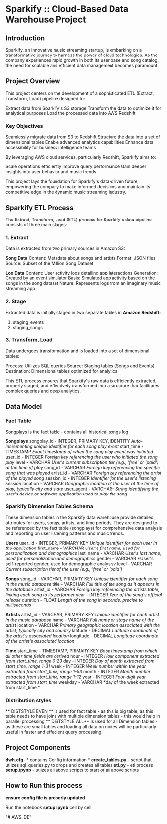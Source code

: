 # Sparkify :: Cloud-Based Data Warehouse Project

## Introduction

Sparkify, an innovative music streaming startup, is embarking on a transformative journey to harness the power of cloud technologies. As the company experiences rapid growth in both its user base and song catalog, the need for scalable and efficient data management becomes paramount.

## Project Overview
This project centers on the development of a sophisticated ETL (Extract, Transform, Load) pipeline designed to:

Extract data from Sparkify's S3 storage
Transform the data to optimize it for analytical purposes
Load the processed data into AWS Redshift

### Key Objectives

Seamlessly migrate data from S3 to Redshift
Structure the data into a set of dimensional tables
Enable advanced analytics capabilities
Enhance data accessibility for business intelligence teams

By leveraging AWS cloud services, particularly Redshift, Sparkify aims to:

Scale operations efficiently
Improve query performance
Gain deeper insights into user behavior and music trends

This project lays the foundation for Sparkify's data-driven future, empowering the company to make informed decisions and maintain its competitive edge in the dynamic music streaming industry.

## Sparkify ETL Process

The Extract, Transform, Load (ETL) process for Sparkify's data pipeline consists of three main stages:
### 1. Extract
Data is extracted from two primary sources in Amazon S3:

**Song Data**
Content: Metadata about songs and artists
Format: JSON files
Source: Subset of the Million Song Dataset

**Log Data**
Content: User activity logs detailing app interactions
Generation: Created by an event simulator
Basis: Simulated app activity based on the songs in the song dataset
Nature: Represents logs from an imaginary music streaming app

###  2. Stage
Extracted data is initially staged in two separate tables in **Amazon Redshift:**
  1. staging_events
  2. staging_songs

### 3. Transform, Load
Data undergoes transformation and is loaded into a set of dimensional tables:

Process: Utilizes SQL queries
Source: Staging tables (Songs and Events)
Destination: Dimensional tables optimized for analytics

This ETL process ensures that Sparkify's raw data is efficiently extracted, properly staged, and effectively transformed into a structure that facilitates complex queries and deep analytics.

## Data Model

### Fact Table
Songplays is the fact table - contains all historical songs log

**Songplays**
songplay_id - INTEGER, PRIMARY KEY, IDENTITY *Auto-incrementing unique identifier for each song play event*
start_time  - TIMESTAMP *Exact timestamp of when the song play event was initiated*
user_id     - INTEGER *Foreign key referencing the user who initiated the song play*
level       - VARCHAR *User's current subscription tier (e.g., 'free' or 'paid') at the time of play*
song_id     - VARCHAR *Foreign key referencing the specific song that was played*
artist_id   - VARCHAR *Foreign key referencing the artist of the played song*
session_id  - INTEGER *Identifier for the user's listening session*
location    - VARCHAR *Geographic location of the user at the time of play, typically city and state*
user_agent  - VARCHAR- *String identifying the user's device or software application used to play the song*


### Sparkify Dimension Tables Schema

These dimension tables in the Sparkify data warehouse provide detailed attributes for users, songs, artists, and time periods. They are designed to be referenced by the fact table (songplays) for comprehensive data analysis and reporting on user listening patterns and music trends.

**Users**
user_id    - INTEGER, PRIMARY KEY *Unique identifier for each user in the application*
first_name - VARCHAR *User's first name, used for personalization and demographics*
last_name  - VARCHAR *User's last name, used for personalization and demographics*
gender     - VARCHAR *User's self-reported gender, used for demographic analysisv
level      - VARCHAR *Current subscription tier of the user (e.g., 'free' or 'paid')*

**Songs**
song_id  - VARCHAR, PRIMARY KEY *Unique identifier for each song in the music database*
title    - VARCHAR *Full title of the song as it appears in the database*
artist_id - VARCHAR *Foreign key referencing the artists table, linking each song to its performer*
year     - INTEGER *Year of the song's official release*
duration - FLOAT *Length of the song in seconds, precise to milliseconds*

**Artists**
artist_id - VARCHAR, PRIMARY KEY *Unique identifier for each artist in the music database*
name      - VARCHAR *Full name or stage name of the artist*
location  - VARCHAR *Primary geographic location associated with the artist, typically city and country*
latitude  - DECIMAL *Latitude coordinate of the artist's associated location*
longitude - DECIMAL *Longitude coordinate of the artist's associated location*

**Time**
start_time - TIMESTAMP, PRIMARY KEY *Base timestamp from which all other time fields are derived*
hour       - INTEGER *Hour component extracted from start_time, range 0-23*
day        - INTEGER *Day of month extracted from start_time, range 1-31*
week       - INTEGER *Week number within the year extracted from start_time, range 1-53*
month      - INTEGER *Month number extracted from start_time, range 1-12*
year       - INTEGER *Four-digit year extracted from start_time*
weekday    - VARCHAR *day of the week extracted from start_time *


### Distribution styles

** DISTSTYLE EVEN ** is used for fact table - as this is big table, as this table needs to have joins with multiple dimension tables - this would help in parallel processing
** DISTSTYLE ALL**  is used for all Dimension tables - as these are small tables and loading all data on nodes will be particularly useful in faster and effecient query processing.


## Project Components

**dwh.cfg**- * contains Config information *
**create_tables.py** - script that utlizes sql_queries.py to drops and creates all tables
**etl.py** - etl process
**setup.ipynb** - utlizes all above scripts to start of all above scripts

## How to Run this process

**ensure config file is properly updated**

Run the notebook **setup.ipynb** cell by cell



"# AWS_DE" 
